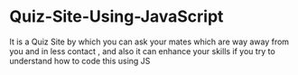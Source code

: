 # Quiz-Site-Using-JavaScript
It is a Quiz Site by which you can ask your mates which are way away from you and in less contact , and also it can enhance your skills if you try to understand how to code this using JS
